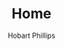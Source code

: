 ---
title: Home
type: home
layout: home
color: millmint
description: Studio MillMint produces immersive worlds through utopian storytelling and illustration.
author: Hobart Phillips
 
---